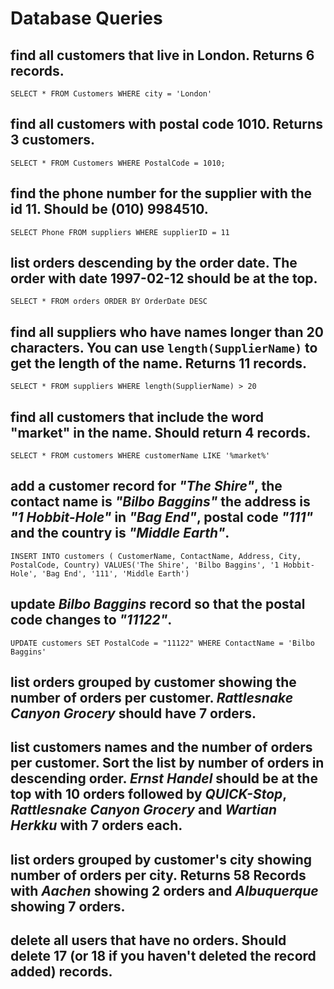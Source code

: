 # Database Queries

## find all customers that live in London. Returns 6 records.

    SELECT * FROM Customers WHERE city = 'London'

## find all customers with postal code 1010. Returns 3 customers.

    SELECT * FROM Customers WHERE PostalCode = 1010;

## find the phone number for the supplier with the id 11. Should be (010) 9984510.

    SELECT Phone FROM suppliers WHERE supplierID = 11

## list orders descending by the order date. The order with date 1997-02-12 should be at the top.

    SELECT * FROM orders ORDER BY OrderDate DESC

## find all suppliers who have names longer than 20 characters. You can use `length(SupplierName)` to get the length of the name. Returns 11 records.

    SELECT * FROM suppliers WHERE length(SupplierName) > 20

## find all customers that include the word "market" in the name. Should return 4 records.

    SELECT * FROM customers WHERE customerName LIKE '%market%'

## add a customer record for _"The Shire"_, the contact name is _"Bilbo Baggins"_ the address is _"1 Hobbit-Hole"_ in _"Bag End"_, postal code _"111"_ and the country is _"Middle Earth"_.

    INSERT INTO customers ( CustomerName, ContactName, Address, City, PostalCode, Country) VALUES('The Shire', 'Bilbo Baggins', '1 Hobbit-Hole', 'Bag End', '111', 'Middle Earth')

## update _Bilbo Baggins_ record so that the postal code changes to _"11122"_.

    UPDATE customers SET PostalCode = "11122" WHERE ContactName = 'Bilbo Baggins'

## list orders grouped by customer showing the number of orders per customer. _Rattlesnake Canyon Grocery_ should have 7 orders.

## list customers names and the number of orders per customer. Sort the list by number of orders in descending order. _Ernst Handel_ should be at the top with 10 orders followed by _QUICK-Stop_, _Rattlesnake Canyon Grocery_ and _Wartian Herkku_ with 7 orders each.

## list orders grouped by customer's city showing number of orders per city. Returns 58 Records with _Aachen_ showing 2 orders and _Albuquerque_ showing 7 orders.

## delete all users that have no orders. Should delete 17 (or 18 if you haven't deleted the record added) records.

